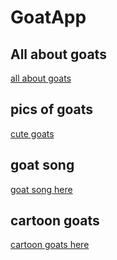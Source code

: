 # GoatApp
## All about goats 
[all about goats](https://en.wikipedia.org/wiki/Goat)
## pics of goats
[cute goats](https://www.dreamstime.com/photos-images/baby-goats.html)
## goat song
[goat song here](https://www.youtube.com/watch?v=oHkqamFRTKI)
## cartoon goats
[cartoon goats here](https://www.dreamstime.com/illustration/cartoon-goat.html)
